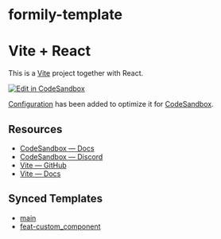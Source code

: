 # formily-template

# Vite + React

This is a [Vite](https://vitejs.dev) project together with React.

[![Edit in CodeSandbox](https://assets.codesandbox.io/github/button-edit-lime.svg)](https://codesandbox.io/p/github/codesandbox/codesandbox-template-vite-react/main)

[Configuration](https://codesandbox.io/docs/projects/learn/setting-up/tasks) has been added to optimize it for [CodeSandbox](https://codesandbox.io/dashboard).

## Resources

- [CodeSandbox — Docs](https://codesandbox.io/docs/projects)
- [CodeSandbox — Discord](https://discord.gg/Ggarp3pX5H)
- [Vite — GitHub](https://github.com/vitejs/vite)
- [Vite — Docs](https://vitejs.dev/guide/)

## Synced Templates

- [main](https://codesandbox.io/p/sandbox/github/Galileo01/formily-template/tree/main?file=%2Fsrc%2FApp.tsx%3A13%2C11)
- [feat-custom_component](https://codesandbox.io/p/sandbox/github/Galileo01/formily-template/tree/feat-custom_component?file=%2Fsrc%2FApp.tsx%3A1%2C1)
